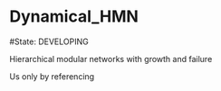 # Dynamical_HMN

#State: DEVELOPING

Hierarchical modular networks with growth and failure

Us only by referencing
